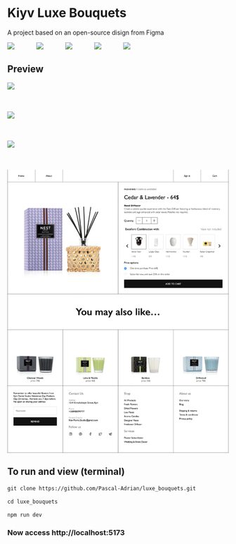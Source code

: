 <h1>Kiyv Luxe Bouquets</h1>
<p>A project based on an open-source disign from Figma</p>
<div style="display: flex; gap: 50px">
  <a href="https://skillicons.dev">
    <img src="https://skillicons.dev/icons?i=html,css" />
  </a>
  <a href="https://skillicons.dev">
    <img src="https://skillicons.dev/icons?i=js,ts" />
  </a>
  <a href="https://skillicons.dev">
    <img src="https://skillicons.dev/icons?i=react,express" />
  </a>
  <a href="https://skillicons.dev">
    <img src="https://skillicons.dev/icons?i=sass" />
  </a>
  <a href="https://skillicons.dev">
    <img src="https://skillicons.dev/icons?i=figma" />
  </a>
</div>

<h2>Preview</h2>
<div style="display: flex; flex-direction: column; gap: 50px">
    <img src="README/HomePage.png" />
    <img src="README/About.png" />
    <img src="README/Shop.png" />
    <img src="README/Product.png" />
</div>

<h2>To run and view (terminal)</h2>

```
git clone https://github.com/Pascal-Adrian/luxe_bouquets.git
```

```
cd luxe_bouquets
```

```
npm run dev
```

### Now access http://localhost:5173
